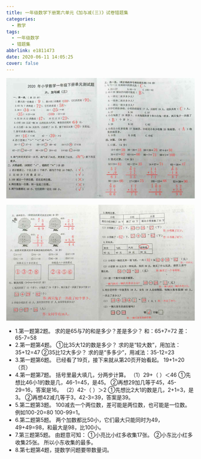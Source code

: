 ```yaml
---
title: 一年级数学下册第六单元《加与减(三)》试卷错题集
categories:
  - 教学
tags:
  - 一年级数学
  - 错题集
abbrlink: e1811473
date: 2020-06-11 14:05:25
cover: false
---
```


![](../img/%E4%B8%80%E5%B9%B4%E7%BA%A7%E6%95%B0%E5%AD%A6%E4%B8%8B%E5%86%8C%E7%AC%AC%E5%85%AD%E5%8D%95%E5%85%83%E3%80%8A%E5%8A%A0%E4%B8%8E%E5%87%8F(%E4%B8%89)%E3%80%8B%E8%AF%95%E5%8D%B7%E9%94%99%E9%A2%98%E9%9B%86/1.jpg)

![](../img/%E4%B8%80%E5%B9%B4%E7%BA%A7%E6%95%B0%E5%AD%A6%E4%B8%8B%E5%86%8C%E7%AC%AC%E5%85%AD%E5%8D%95%E5%85%83%E3%80%8A%E5%8A%A0%E4%B8%8E%E5%87%8F(%E4%B8%89)%E3%80%8B%E8%AF%95%E5%8D%B7%E9%94%99%E9%A2%98%E9%9B%86/2.jpg)

+ 1.第一题第2题。
  求的是65与7的和是多少？差是多少？
  和：65+7=72   差：65-7=58
+ 2.第一题第4题。
  ①比35大12的数是多少？
  求的是“较大数”，用加法：35+12=47
  ②35比12大多少？
  求的是“多多少”，用减法：35-12=23
+ 3.第一题第6题。
  已经看了19页，接下来就从第20页开始看起。
  19+1=20（页）
+ 4.第一题第7题。
  括号里最大填几，分两步计算。
  （1）29+（ ）＜46
  ①先想比46小1的数是几，46-1=45，是45。
  ②再想29加几等于45，45-29=16，答案是16。
  （2）42-（ ）＞2
  ①先想比2大1的数是几，2+1=3，是3。
  ②再想42减几等于3，42-3=39，答案是39。
+ 5.第二题第3题。
  100减去一个两位数，差可能是两位数，也可能是一位数。例如100-20=80 100-99=1。
+ 6.第二题第5题。
  两个加数都比50小，它们最大只能同时为49，49+49=98，和最大是98，比100小。
+ 7.第三题第5题。
  由题意可知：
  ①小亮比小红多收集17张。
  ②小东比小红多收集25张。
  所以小东收集的最多。
+ 8.第七题第4题，提数学问题要带数量词。